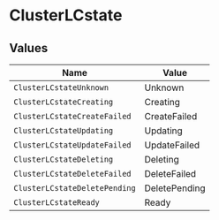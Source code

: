 # ClusterLCstate


## Values

| Name                          | Value                         |
| ----------------------------- | ----------------------------- |
| `ClusterLCstateUnknown`       | Unknown                       |
| `ClusterLCstateCreating`      | Creating                      |
| `ClusterLCstateCreateFailed`  | CreateFailed                  |
| `ClusterLCstateUpdating`      | Updating                      |
| `ClusterLCstateUpdateFailed`  | UpdateFailed                  |
| `ClusterLCstateDeleting`      | Deleting                      |
| `ClusterLCstateDeleteFailed`  | DeleteFailed                  |
| `ClusterLCstateDeletePending` | DeletePending                 |
| `ClusterLCstateReady`         | Ready                         |